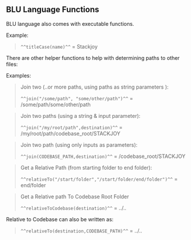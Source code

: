 ## BLU Language Functions

BLU language also comes with executable functions.

Example:
>  ```^^titleCase(name)^^```  = Stackjoy

There are other helper functions to help with determining paths to other files:

Examples:

  > Join two (..or more paths, using paths as string parameters ):
  >
  >  ```^^join("/some/path", "some/other/path")^^```  = /some/path/some/other/path
  
  
  > Join two paths (using a string & input parameter):
  >
  > ```^^join("/my/root/path",destination)^^``` = /my/root/path/codebase_root/STACKJOY
  
  > Join two path (using only inputs as parameters):
  >
  > ```^^join(CODEBASE_PATH,destination)^^```  = /codebase_root/STACKJOY

  > Get a Relative Path (from starting folder to end folder):
  >
  > ```^^relativeTo("/start/folder","/start/folder/end/folder")^^```  = end/folder
  
  > Get a Relative path To Codebase Root Folder
  >
  > ```^^relativeToCodebase(destination)^^```  = ../..

Relative to Codebase can also be written as:

  >  ```^^relativeTo(destination,CODEBASE_PATH)^^```  = ../..
